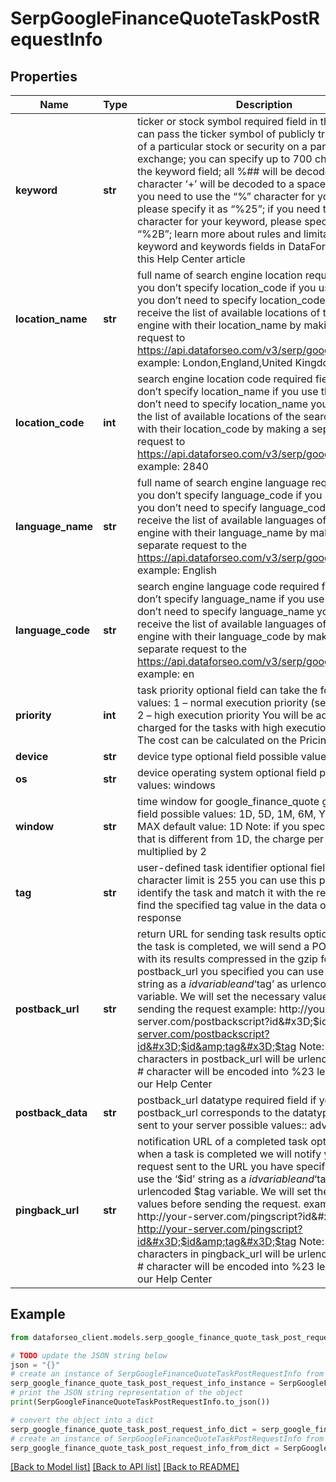 # SerpGoogleFinanceQuoteTaskPostRequestInfo


## Properties

Name | Type | Description | Notes
------------ | ------------- | ------------- | -------------
**keyword** | **str** | ticker or stock symbol required field in this field you can pass the ticker symbol of publicly traded shares of a particular stock or security on a particular stock exchange; you can specify up to 700 characters in the keyword field; all %## will be decoded (plus character ‘+’ will be decoded to a space character) if you need to use the “%” character for your keyword, please specify it as “%25”; if you need to use the “+” character for your keyword, please specify it as “%2B”; learn more about rules and limitations of keyword and keywords fields in DataForSEO APIs in this Help Center article | [optional] 
**location_name** | **str** | full name of search engine location required field if you don’t specify location_code if you use this field, you don’t need to specify location_code you can receive the list of available locations of the search engine with their location_name by making a separate request to  https://api.dataforseo.com/v3/serp/google/locations example: London,England,United Kingdom | [optional] 
**location_code** | **int** | search engine location code required field if you don’t specify location_name if you use this field, you don’t need to specify location_name you can receive the list of available locations of the search engines with their location_code by making a separate request to https://api.dataforseo.com/v3/serp/google/locations example: 2840 | [optional] 
**language_name** | **str** | full name of search engine language required field if you don’t specify language_code  if you use this field, you don’t need to specify language_code you can receive the list of available languages of the search engine with their language_name by making a separate request to the https://api.dataforseo.com/v3/serp/google/languages example: English | [optional] 
**language_code** | **str** | search engine language code required field if you don’t specify language_name if you use this field, you don’t need to specify language_name you can receive the list of available languages of the search engine with their language_code by making a separate request to the https://api.dataforseo.com/v3/serp/google/languages example: en | [optional] 
**priority** | **int** | task priority optional field can take the following values: 1 – normal execution priority (set by default); 2 – high execution priority You will be additionally charged for the tasks with high execution priority; The cost can be calculated on the Pricing page | [optional] 
**device** | **str** | device type optional field possible value: desktop | [optional] 
**os** | **str** | device operating system optional field possible values: windows | [optional] 
**window** | **str** | time window for google_finance_quote graph optional field possible values: 1D, 5D, 1M, 6M, YTD, 1Y, 5Y, MAX default value: 1D Note: if you specify a value that is different from 1D, the charge per task will be multiplied by 2 | [optional] 
**tag** | **str** | user-defined task identifier optional field the character limit is 255 you can use this parameter to identify the task and match it with the result you will find the specified tag value in the data object of the response | [optional] 
**postback_url** | **str** | return URL for sending task results optional field once the task is completed, we will send a POST request with its results compressed in the gzip format to the postback_url you specified you can use the ‘$id’ string as a $id variable and ‘$tag’ as urlencoded $tag variable. We will set the necessary values before sending the request example: http://your-server.com/postbackscript?id&#x3D;$id http://your-server.com/postbackscript?id&#x3D;$id&amp;tag&#x3D;$tag Note: special characters in postback_url will be urlencoded; i.a., the # character will be encoded into %23 learn more on our Help Center | [optional] 
**postback_data** | **str** | postback_url datatype required field if you specify postback_url corresponds to the datatype that will be sent to your server possible values:: advanced, html | [optional] 
**pingback_url** | **str** | notification URL of a completed task optional field when a task is completed we will notify you by GET request sent to the URL you have specified you can use the ‘$id’ string as a $id variable and ‘$tag’ as urlencoded $tag variable. We will set the necessary values before sending the request. example: http://your-server.com/pingscript?id&#x3D;$id http://your-server.com/pingscript?id&#x3D;$id&amp;tag&#x3D;$tag Note: special characters in pingback_url will be urlencoded; i.a., the # character will be encoded into %23 learn more on our Help Center | [optional] 

## Example

```python
from dataforseo_client.models.serp_google_finance_quote_task_post_request_info import SerpGoogleFinanceQuoteTaskPostRequestInfo

# TODO update the JSON string below
json = "{}"
# create an instance of SerpGoogleFinanceQuoteTaskPostRequestInfo from a JSON string
serp_google_finance_quote_task_post_request_info_instance = SerpGoogleFinanceQuoteTaskPostRequestInfo.from_json(json)
# print the JSON string representation of the object
print(SerpGoogleFinanceQuoteTaskPostRequestInfo.to_json())

# convert the object into a dict
serp_google_finance_quote_task_post_request_info_dict = serp_google_finance_quote_task_post_request_info_instance.to_dict()
# create an instance of SerpGoogleFinanceQuoteTaskPostRequestInfo from a dict
serp_google_finance_quote_task_post_request_info_from_dict = SerpGoogleFinanceQuoteTaskPostRequestInfo.from_dict(serp_google_finance_quote_task_post_request_info_dict)
```
[[Back to Model list]](../README.md#documentation-for-models) [[Back to API list]](../README.md#documentation-for-api-endpoints) [[Back to README]](../README.md)


